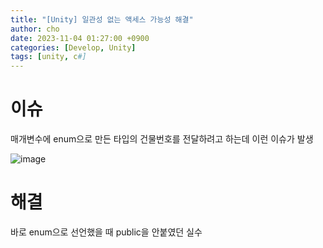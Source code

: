 ```yaml
---
title: "[Unity] 일관성 없는 액세스 가능성 해결"
author: cho
date: 2023-11-04 01:27:00 +0900
categories: [Develop, Unity]
tags: [unity, c#]
---
```


# 이슈
매개변수에 enum으로 만든 타입의 건물번호를 전달하려고 하는데 이런 이슈가 발생

![image](https://github.com/soonsoo3595/soonsoo3595.github.io/assets/86000058/c91cc661-8b5c-4a7e-8a87-2c45aed19cd8)

# 해결
바로 enum으로 선언했을 때 public을 안붙였던 실수 
